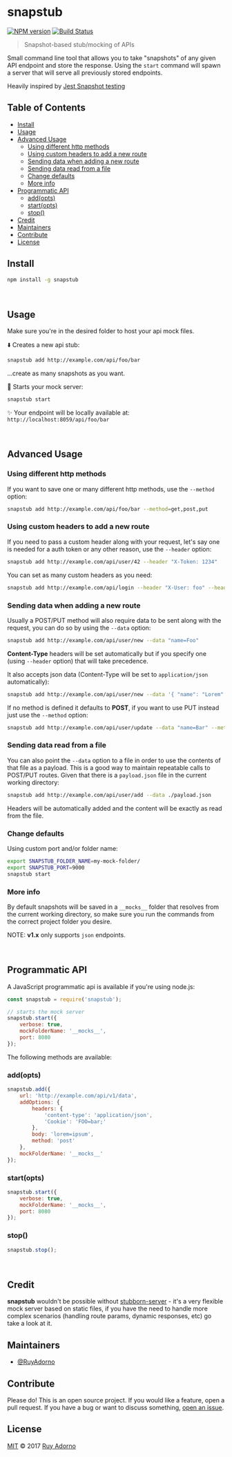 # snapstub

[![NPM version](https://badge.fury.io/js/snapstub.svg)](https://npmjs.org/package/snapstub) [![Build Status](https://travis-ci.org/ruyadorno/snapstub.svg?branch=master)](https://travis-ci.org/ruyadorno/snapstub)

> Snapshot-based stub/mocking of APIs

Small command line tool that allows you to take "snapshots" of any given API endpoint and store the response. Using the `start` command will spawn a server that will serve all previously stored endpoints.

Heavily inspired by [Jest Snapshot testing](https://facebook.github.io/jest/blog/2016/07/27/jest-14.html)

## Table of Contents

- [Install](#install)
- [Usage](#usage)
- [Advanced Usage](#advanced-usage)
	- [Using different http methods](#using-different-http-methods)
	- [Using custom headers to add a new route](#using-custom-headers-to-add-a-new-route)
	- [Sending data when adding a new route](#sending-data-when-adding-a-new-route)
	- [Sending data read from a file](#sending-data-read-from-a-file)
	- [Change defaults](#change-defaults)
	- [More info](#more-info)
- [Programmatic API](#programmatic-api)
	- [add(opts)](#addopts)
	- [start(opts)](#startopts)
	- [stop()](#stop)
- [Credit](#credit)
- [Maintainers](#maintainers)
- [Contribute](#contribute)
- [License](#license)

## Install

```sh
npm install -g snapstub
```

<br/>

## Usage

Make sure you're in the desired folder to host your api mock files.

:arrow_down: Creates a new api stub:

```sh
snapstub add http://example.com/api/foo/bar
```

...create as many snapshots as you want.

:rocket: Starts your mock server:

```sh
snapstub start
```

:sparkles: Your endpoint will be locally available at: `http://localhost:8059/api/foo/bar`

<br/>

## Advanced Usage

### Using different http methods

If you want to save one or many different http methods, use the `--method` option:

```sh
snapstub add http://example.com/api/foo/bar --method=get,post,put
```

### Using custom headers to add a new route

If you need to pass a custom header along with your request, let's say one is needed for a auth token or any other reason, use the `--header` option:

```sh
snapstub add http://example.com/api/user/42 --header "X-Token: 1234"
```

You can set as many custom headers as you need:

```sh
snapstub add http://example.com/api/login --header "X-User: foo" --header "X-Token: bar"
```

### Sending data when adding a new route

Usually a POST/PUT method will also require data to be sent along with the request, you can do so by using the `--data` option:

```sh
snapstub add http://example.com/api/user/new --data "name=Foo"
```

**Content-Type** headers will be set automatically but if you specify one (using `--header` option) that will take precedence.

It also accepts json data (Content-Type will be set to `application/json` automatically):

```sh
snapstub add http://example.com/api/user/new --data '{ "name": "Lorem" }'
```

If no method is defined it defaults to **POST**, if you want to use PUT instead just use the `--method` option:

```sh
snapstub add http://example.com/api/user/update --data "name=Bar" --method=put
```

### Sending data read from a file

You can also point the `--data` option to a file in order to use the contents of that file as a payload. This is a good way to maintain repeatable calls to POST/PUT routes. Given that there is a `payload.json` file in the current working directory:

```sh
snapstub add http://example.com/api/user/add --data ./payload.json
```

Headers will be automatically added and the content will be exactly as read from the file.

### Change defaults

Using custom port and/or folder name:

```sh
export SNAPSTUB_FOLDER_NAME=my-mock-folder/
export SNAPSTUB_PORT=9000
snapstub start
```

### More info

By default snapshots will be saved in a `__mocks__` folder that resolves from the current working directory, so make sure you run the commands from the correct project folder you desire.

NOTE: **v1.x** only supports `json` endpoints.

<br/>

## Programmatic API

A JavaScript programmatic api is available if you're using node.js:

```js
const snapstub = require('snapstub');

// starts the mock server
snapstub.start({
	verbose: true,
	mockFolderName: '__mocks__',
	port: 8080
});
```

The following methods are available:

### add(opts)

```js
snapstub.add({
	url: 'http://example.com/api/v1/data',
	addOptions: {
		headers: {
			'content-type': 'application/json',
			'Cookie': 'FOO=bar;'
		},
		body: 'lorem=ipsum',
		method: 'post'
	},
	mockFolderName: '__mocks__'
});
```

### start(opts)

```js
snapstub.start({
	verbose: true,
	mockFolderName: '__mocks__',
	port: 8080
});
```

### stop()

```js
snapstub.stop();
```

<br/>

## Credit

**snapstub** wouldn't be possible without [stubborn-server](https://github.com/zeachco/stubborn-server) - it's a very flexible mock server based on static files, if you have the need to handle more complex scenarios (handling route params, dynamic responses, etc) go take a look at it.

## Maintainers

- [@RuyAdorno](https://github.com/ruyadorno)

## Contribute

Please do! This is an open source project. If you would like a feature, open a pull request. If you have a bug or want to discuss something, [open an issue](https://github.com/ruyadorno/snapstub/issues/new).

## License

[MIT](LICENSE) © 2017 [Ruy Adorno](http://ruyadorno.com)
